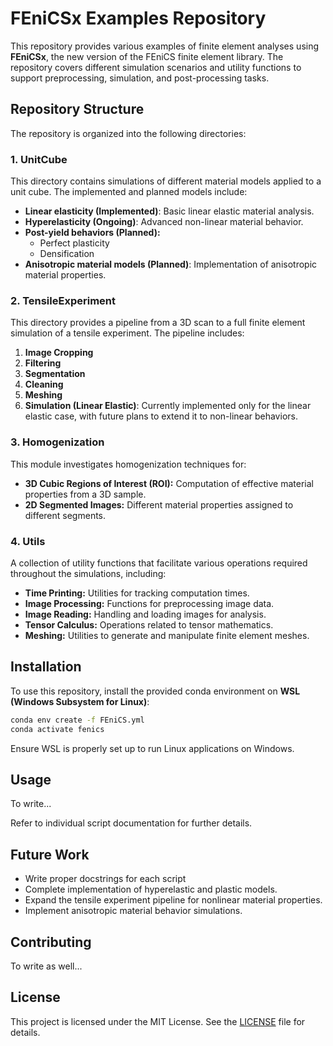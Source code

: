 # FEniCSx Examples Repository

This repository provides various examples of finite element analyses using **FEniCSx**, the new version of the FEniCS finite element library. The repository covers different simulation scenarios and utility functions to support preprocessing, simulation, and post-processing tasks.

## Repository Structure

The repository is organized into the following directories:

### 1. UnitCube
This directory contains simulations of different material models applied to a unit cube. The implemented and planned models include:

- **Linear elasticity (Implemented)**: Basic linear elastic material analysis.
- **Hyperelasticity (Ongoing)**: Advanced non-linear material behavior.
- **Post-yield behaviors (Planned):**
  - Perfect plasticity
  - Densification
- **Anisotropic material models (Planned)**: Implementation of anisotropic material properties.

### 2. TensileExperiment
This directory provides a pipeline from a 3D scan to a full finite element simulation of a tensile experiment. The pipeline includes:

1. **Image Cropping**
2. **Filtering**
3. **Segmentation**
4. **Cleaning**
5. **Meshing**
6. **Simulation (Linear Elastic)**: Currently implemented only for the linear elastic case, with future plans to extend it to non-linear behaviors.

### 3. Homogenization
This module investigates homogenization techniques for:

- **3D Cubic Regions of Interest (ROI):** Computation of effective material properties from a 3D sample.
- **2D Segmented Images:** Different material properties assigned to different segments.

### 4. Utils
A collection of utility functions that facilitate various operations required throughout the simulations, including:

- **Time Printing:** Utilities for tracking computation times.
- **Image Processing:** Functions for preprocessing image data.
- **Image Reading:** Handling and loading images for analysis.
- **Tensor Calculus:** Operations related to tensor mathematics.
- **Meshing:** Utilities to generate and manipulate finite element meshes.

## Installation

To use this repository, install the provided conda environment on **WSL (Windows Subsystem for Linux)**:

```bash
conda env create -f FEniCS.yml
conda activate fenics
```

Ensure WSL is properly set up to run Linux applications on Windows.

## Usage

To write...

Refer to individual script documentation for further details.

## Future Work

- Write proper docstrings for each script
- Complete implementation of hyperelastic and plastic models.
- Expand the tensile experiment pipeline for nonlinear material properties.
- Implement anisotropic material behavior simulations.

## Contributing

To write as well...
<!---
Contributions are welcome! Feel free to submit pull requests or raise issues for discussion.
-->

## License

This project is licensed under the MIT License. See the [LICENSE](LICENSE) file for details.

